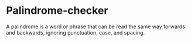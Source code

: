 # Palindrome-checker
A palindrome is a word or phrase that can be read the same way forwards and backwards, ignoring punctuation, case, and spacing.
